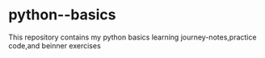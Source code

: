 # python--basics
This repository contains my python basics learning journey-notes,practice code,and beinner exercises
